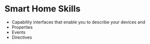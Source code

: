 # Smart Home Skills

- Capability interfaces that enable you to describe your devices and
- Properties
- Events
- Directives
